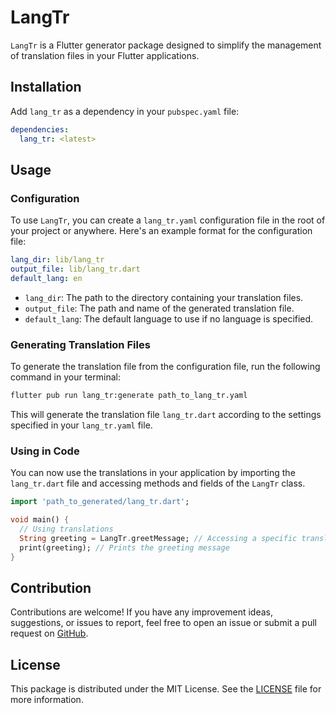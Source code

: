 # LangTr

`LangTr` is a Flutter generator package designed to simplify the management of translation files in your Flutter applications.

## Installation

Add `lang_tr` as a dependency in your `pubspec.yaml` file:

```yaml
dependencies:
  lang_tr: <latest>
```

## Usage

### Configuration

To use `LangTr`, you can create a `lang_tr.yaml` configuration file in the root of your project or anywhere. Here's an example format for the configuration file:

```yaml
lang_dir: lib/lang_tr
output_file: lib/lang_tr.dart
default_lang: en
```

- `lang_dir`: The path to the directory containing your translation files.
- `output_file`: The path and name of the generated translation file.
- `default_lang`: The default language to use if no language is specified.

### Generating Translation Files

To generate the translation file from the configuration file, run the following command in your terminal:

```bash
flutter pub run lang_tr:generate path_to_lang_tr.yaml
```

This will generate the translation file `lang_tr.dart` according to the settings specified in your `lang_tr.yaml` file.

### Using in Code

You can now use the translations in your application by importing the `lang_tr.dart` file and accessing methods and fields of the `LangTr` class.

```dart
import 'path_to_generated/lang_tr.dart';

void main() {
  // Using translations
  String greeting = LangTr.greetMessage; // Accessing a specific translation
  print(greeting); // Prints the greeting message
}
```

## Contribution

Contributions are welcome! If you have any improvement ideas, suggestions, or issues to report, feel free to open an issue or submit a pull request on [GitHub](https://github.com/D3R50N/lang_tr.git).

## License

This package is distributed under the MIT License. See the [LICENSE](LICENSE) file for more information.

